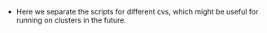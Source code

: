 * Here we separate the scripts for different cvs, which might be useful for running on clusters in the future.
